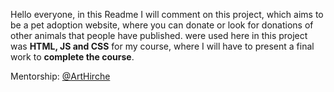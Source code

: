 Hello everyone, in this Readme I will comment on this project, which aims to be a pet adoption website, where you can donate or look for donations of other animals that people have published.
 were used here in this project was
 **HTML, JS and CSS** for my course, where I will have to present a final work to **complete the course**.

 Mentorship: [@ArtHirche](https://github.com/arthirche)